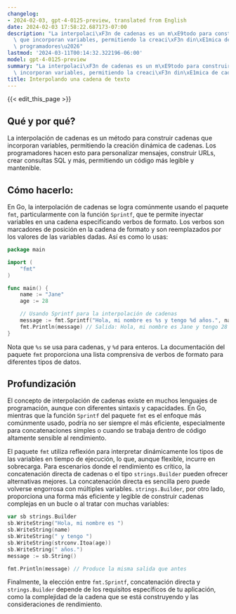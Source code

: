 ```yaml
---
changelog:
- 2024-02-03, gpt-4-0125-preview, translated from English
date: 2024-02-03 17:58:22.687173-07:00
description: "La interpolaci\xF3n de cadenas es un m\xE9todo para construir cadenas\
  \ que incorporan variables, permitiendo la creaci\xF3n din\xE1mica de cadenas. Los\
  \ programadores\u2026"
lastmod: '2024-03-11T00:14:32.322196-06:00'
model: gpt-4-0125-preview
summary: "La interpolaci\xF3n de cadenas es un m\xE9todo para construir cadenas que\
  \ incorporan variables, permitiendo la creaci\xF3n din\xE1mica de cadenas. Los programadores\u2026"
title: Interpolando una cadena de texto
---
```


{{< edit_this_page >}}

## Qué y por qué?

La interpolación de cadenas es un método para construir cadenas que incorporan variables, permitiendo la creación dinámica de cadenas. Los programadores hacen esto para personalizar mensajes, construir URLs, crear consultas SQL y más, permitiendo un código más legible y mantenible.

## Cómo hacerlo:

En Go, la interpolación de cadenas se logra comúnmente usando el paquete `fmt`, particularmente con la función `Sprintf`, que te permite inyectar variables en una cadena especificando verbos de formato. Los verbos son marcadores de posición en la cadena de formato y son reemplazados por los valores de las variables dadas. Así es como lo usas:

```go
package main

import (
    "fmt"
)

func main() {
    name := "Jane"
    age := 28

    // Usando Sprintf para la interpolación de cadenas
    message := fmt.Sprintf("Hola, mi nombre es %s y tengo %d años.", name, age)
    fmt.Println(message) // Salida: Hola, mi nombre es Jane y tengo 28 años.
}
```

Nota que `%s` se usa para cadenas, y `%d` para enteros. La documentación del paquete `fmt` proporciona una lista comprensiva de verbos de formato para diferentes tipos de datos.

## Profundización

El concepto de interpolación de cadenas existe en muchos lenguajes de programación, aunque con diferentes sintaxis y capacidades. En Go, mientras que la función `Sprintf` del paquete `fmt` es el enfoque más comúnmente usado, podría no ser siempre el más eficiente, especialmente para concatenaciones simples o cuando se trabaja dentro de código altamente sensible al rendimiento.

El paquete `fmt` utiliza reflexión para interpretar dinámicamente los tipos de las variables en tiempo de ejecución, lo que, aunque flexible, incurre en sobrecarga. Para escenarios donde el rendimiento es crítico, la concatenación directa de cadenas o el tipo `strings.Builder` pueden ofrecer alternativas mejores. La concatenación directa es sencilla pero puede volverse engorrosa con múltiples variables. `strings.Builder`, por otro lado, proporciona una forma más eficiente y legible de construir cadenas complejas en un bucle o al tratar con muchas variables:

```go
var sb strings.Builder
sb.WriteString("Hola, mi nombre es ")
sb.WriteString(name)
sb.WriteString(" y tengo ")
sb.WriteString(strconv.Itoa(age))
sb.WriteString(" años.")
message := sb.String()

fmt.Println(message) // Produce la misma salida que antes
```

Finalmente, la elección entre `fmt.Sprintf`, concatenación directa y `strings.Builder` depende de los requisitos específicos de tu aplicación, como la complejidad de la cadena que se está construyendo y las consideraciones de rendimiento.
